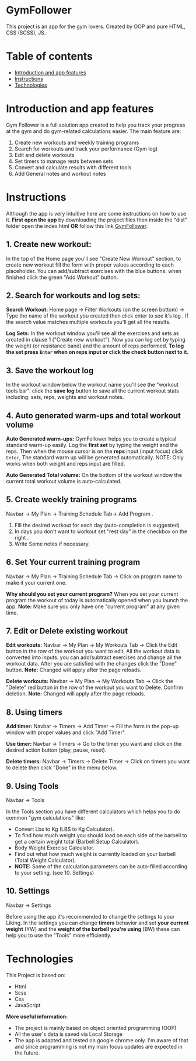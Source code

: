 # GymFollower
This project is an app for the gym lovers. Created by OOP and pure HTML, CSS (SCSS), JS. 

# Table of contents

 - [Introduction and app features](#introduction-and-app-features)
 - [Instructions](#instructions)
 - [Technologies](#technologies)

# Introduction and app features

Gym Follower is a full solution app created to help you track your progress at the gym and do gym-related calculations easier.
The main feature are:

 1. Create new workouts and weekly training programs
 2. Search for workouts and track your performance (Gym log)
 3. Edit and delete workouts
 4. Set timers to manage rests between sets
 5. Convert and calculate results with different tools
 6. Add General notes and workout notes 

# Instructions

 Although the app is very intuitive here are some instructions on how to use it.
**First open the app** by downloading the project files then inside the "dist" folder open the index.html **OR**  follow this link [GymFollower](https://www.moshecv.com/gymFollower/index.html).

## 1. Create new workout:

In the top of the Home page you'll see "Create New Workout" section, to create new workout fill the form with proper values according to each placeholder. You can add/subtract exercises with the blue buttons. when finished click the green "Add Workout" button.

## 2. Search for workouts and log sets:
**Search Workout:**
Home page -> Filter Workouts (on the screen bottom) -> Type the name of the workout you created then click enter to see it's log . If the search value matches multiple workouts you'll get all the results.

**Log Sets:**
In the workout window you'll see all the exercises and sets as created in clause 1 ("Create new workout"). Now you can log set by typing the weight (or resistance band) and the amount of reps performed. 
**To log the set press `Enter` when on reps input or click the check button next to it.**
## 3. Save the workout log
In the workout window below the workout name you'll see the "workout tools bar". click the **save log** button to save all the current workout stats including: sets, reps, weights and workout notes.  
## 4. Auto generated warm-ups and total workout volume
**Auto Generated warm-ups:**
GymFollower helps you to create a typical standard warm-up easily.
Log the **first set** by typing the weight and the reps. Then when the mouse cursor is on the **reps** input (input focus) click `Enter`, The standard warm up will be generated automatically.
NOTE: Only works when both weight and reps  input are filled. 

**Auto Generated Total volume:**
On the bottom of the workout window the current total workout volume is auto-calculated.

## 5. Create weekly training programs
Navbar -> My Plan -> Training Schedule Tab-> Add Program .
1. Fill the desired workout for each day (auto-completion is suggested)
2. In days you don't want to workout set "rest day" in the checkbox on the right .
3. Write Some notes if necessary.
## 6. Set Your current training program
Navbar -> My Plan ->  Training Schedule Tab -> Click on program name to make it your current one.

**Why should you set your current program?**
When you set your current program the workout of today is automatically opened when you launch the app.
**Note:** Make sure you only have one "current program" at any given time.
## 7. Edit or Delete existing workout
**Edit workouts:**
Navbar -> My Plan -> My Workouts Tab -> Click the Edit button in the row of the workout you want to edit,
All the workout data is converted into inputs. you can add/subtract exercises and change all the workout data. After you are satisfied with the changes click the "Done" button.
**Note:** Changed will apply after the page reloads.

**Delete workouts:**
Navbar -> My Plan -> My Workouts Tab -> Click the "Delete" red button in the row of the workout you want to Delete. Confirm deletion.
**Note:** Changed will apply after the page reloads.

## 8. Using timers 
**Add timer:**
Navbar -> Timers ->  Add Timer -> Fill the form in the pop-up window with proper values and click "Add Timer".

**Use timer:**
Navbar -> Timers -> Go to the timer you want and click on the desired action button (play, pause, reset).

**Delete timers:** 
Navbar -> Timers -> Delete Timer -> Click on timers you want to delete then click "Done" in the menu below.

## 9. Using Tools
Navbar -> Tools

In the Tools section you have different calculators which helps you to do common "gym calculations" like:

 - Convert Lbs to Kg (LBS to Kg Calculator).
 - To find how much weight you should load on each side of the barbell to get a certain weight total (Barbell Setup Calculator).
 - Body Weight Exercise Calculator.
 - Find out what how much weight is currently loaded on your barbell (Total Weight Calculator).
 - **NOTE:** Some of the calculation parameters can be auto-filled according to your setting. (see 10. Settings)
## 10. Settings
Navbar -> Settings

Before using the app it's recommended to change the settings to your Liking. In the  settings you can change **timers** behavior and set **your current weight** (YW) and the **weight of the barbell you're using** (BW) these can help you to use the "Tools" more efficiently.

# Technologies
This Project is based on:

 - Html
 - Scss
 - Css
 - JavaScript 
 
 **More useful information:**
 - The project is mainly based on object oriented programming (OOP)
 - All the user's data is saved via Local Storage
 - The app is adapted and tested on google chrome only. I'm aware of that and since programming is not my main focus updates are expected in the future.

 



 


